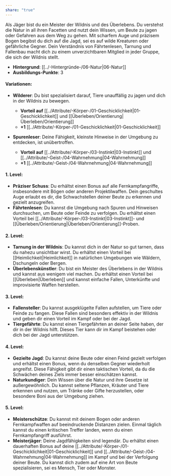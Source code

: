 ```yaml
---
share: "true"
---
```

Als Jäger bist du ein Meister der Wildnis und des Überlebens. Du verstehst die Natur in all ihren Facetten und nutzt dein Wissen, um Beute zu jagen oder Gefahren aus dem Weg zu gehen. Mit scharfem Auge und präzisem Bogen begibst du dich auf die Jagd, sei es auf wilde Kreaturen oder gefährliche Gegner. Dein Verständnis von Fährtenlesen, Tarnung und Fallenbau macht dich zu einem unverzichtbaren Mitglied in jeder Gruppe, die sich der Wildnis stellt.  
  
- **Hintergrund**: [[../-Hintergründe-/06-Natur|06-Natur]]  
- **Ausbildungs-Punkte**: 3  
  
#### **Variationen:**  
  
- **Wilderer**: Du bist spezialisiert darauf, Tiere unauffällig zu jagen und dich in der Wildnis zu bewegen.  
      
    - **Vorteil auf** [[../Attribute/-Körper-/01-Geschicklichkeit|01-Geschicklichkeit]] und [[Überleben/Orientierung|Überleben/Orientierung]]  
    - **+1** [[../Attribute/-Körper-/01-Geschicklichkeit|01-Geschicklichkeit]]  
- **Spurenleser**: Deine Fähigkeit, kleinste Hinweise in der Umgebung zu entdecken, ist unübertroffen.  
      
    - **Vorteil auf** [[../Attribute/-Körper-/03-Instinkt|03-Instinkt]] und [[../Attribute/-Geist-/04-Wahrnehmung|04-Wahrnehmung]]  
    - **+1** [[../Attribute/-Geist-/04-Wahrnehmung|04-Wahrnehmung]]  
  
#### **1. Level:**  
  
- **Präziser Schuss**: Du erhältst einen Bonus auf alle Fernkampfangriffe, insbesondere mit Bögen oder anderen Projektilwaffen. Dein geschultes Auge erlaubt es dir, die Schwachstellen deiner Beute zu erkennen und gezielt anzugreifen.  
- **Fährtenlesen**: Du kannst die Umgebung nach Spuren und Hinweisen durchsuchen, um Beute oder Feinde zu verfolgen. Du erhältst einen Vorteil bei [[../Attribute/-Körper-/03-Instinkt|03-Instinkt]]- und [[Überleben/Orientierung|Überleben/Orientierung]]-Proben.  
  
#### **2. Level:**  
  
- **Tarnung in der Wildnis**: Du kannst dich in der Natur so gut tarnen, dass du nahezu unsichtbar wirst. Du erhältst einen Vorteil bei [[Heimlichkeit|Heimlichkeit]] in natürlichen Umgebungen wie Wäldern, Dschungeln oder Bergen.  
- **Überlebenskünstler**: Du bist ein Meister des Überlebens in der Wildnis und kannst aus wenigem viel machen. Du erhältst einen Vorteil bei [[Überleben|Überleben]] und kannst einfache Fallen, Unterkünfte und improvisierte Waffen herstellen.  
  
#### **3. Level:**  
  
- **Fallensteller**: Du kannst ausgeklügelte Fallen aufstellen, um Tiere oder Feinde zu fangen. Diese Fallen sind besonders effektiv in der Wildnis und geben dir einen Vorteil im Kampf oder bei der Jagd.  
- **Tiergefährte**: Du kannst einen Tiergefährten an deiner Seite haben, der dir in der Wildnis hilft. Dieses Tier kann dir im Kampf beistehen oder dich bei der Jagd unterstützen.  
  
#### **4. Level:**  
  
- **Gezielte Jagd**: Du kannst deine Beute oder einen Feind gezielt verfolgen und erhältst einen Bonus, wenn du denselben Gegner wiederholt angreifst. Diese Fähigkeit gibt dir einen taktischen Vorteil, da du die Schwächen deines Ziels immer besser einschätzen kannst.  
- **Naturkundiger**: Dein Wissen über die Natur und ihre Gesetze ist außergewöhnlich. Du kannst seltene Pflanzen, Kräuter und Tiere erkennen und nutzen, um Tränke oder Gifte herzustellen, oder besondere Boni aus der Umgebung ziehen.  
  
#### **5. Level:**  
  
- **Meisterschütze**: Du kannst mit deinem Bogen oder anderen Fernkampfwaffen auf beeindruckende Distanzen zielen. Einmal täglich kannst du einen kritischen Treffer landen, wenn du einen Fernkampfangriff ausführst.  
- **Meisterjäger**: Deine Jagdfähigkeiten sind legendär. Du erhältst einen dauerhaften Bonus auf deine [[../Attribute/-Körper-/01-Geschicklichkeit|01-Geschicklichkeit]] und [[../Attribute/-Geist-/04-Wahrnehmung|04-Wahrnehmung]] im Kampf und bei der Verfolgung deiner Beute. Du kannst dich zudem auf eine Art von Beute spezialisieren, sei es Mensch, Tier oder Monster.